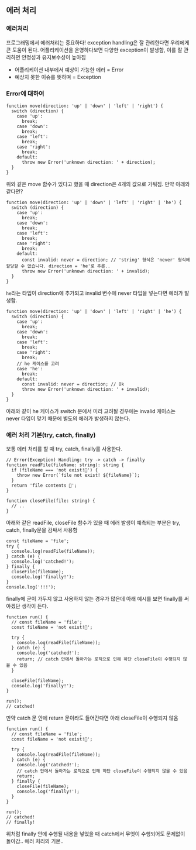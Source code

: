 ﻿## 에러 처리

### 에러처리

프로그래밍에서 에러처리는 중요하다! exception handling은 잘 관리한다면 우리에게 큰 도움이 된다.
어플리케이션을 운영하다보면 다양한 exception이 발생함, 이를 잘 관리하면 안정성과 유지보수성이 높아짐

- 어플리케이션 내부에서 예상이 가능한 에러 = Error
- 예상치 못한 이슈를 뜻하며 = Exception

### Error에 대하여

```tsx
function move(direction: 'up' | 'down' | 'left' | 'right') {
  switch (direction) {
    case 'up':
      break;
    case 'down':
      break;
    case 'left':
      break;
    case 'right':
      break;
    default:
      throw new Error('unknown direction: ' + direction);
  }
}
```

위와 같은 move 함수가 있다고 했을 때 direction은 4개의 값으로 가둬짐. 만약 아래와 같다면?

```tsx
function move(direction: 'up' | 'down' | 'left' | 'right' | 'he') {
  switch (direction) {
    case 'up':
      break;
    case 'down':
      break;
    case 'left':
      break;
    case 'right':
      break;
    default:
      const invalid: never = direction; // 'string' 형식은 'never' 형식에 할당할 수 없습니다. direction = 'he'로 추론..
      throw new Error('unknown direction: ' + invalid);
  }
}
```

`he`라는 타입이 direction에 추가되고 invalid 변수에 never 타입을 넣는다면 에러가 발생함.

```tsx
function move(direction: 'up' | 'down' | 'left' | 'right' | 'he') {
  switch (direction) {
    case 'up':
      break;
    case 'down':
      break;
    case 'left':
      break;
    case 'right':
      break;
    // he 케이스를 고려
    case 'he':
      break;
    default:
      const invalid: never = direction; // Ok
      throw new Error('unknown direction: ' + invalid);
  }
}
```

아래와 같이 he 케이스가 switch 문에서 미리 고려될 경우에는 invalid 케이스는 never 타입이 맞기 때문에 별도의 에러가 발생하지 않는다.

### 에러 처리 기본(try, catch, finally)

보통 에러 처리를 할 때 try, catch, finally를 사용한다.

```tsx
// Error(Exception) Handling: try -> catch -> finally
function readFile(fileName: string): string {
  if (fileName === 'not exist!💩') {
    throw new Error(`file not exist! ${fileName}`);
  }
  return 'file contents 📃';
}

function closeFile(file: string) {
  // ..
}
```

아래와 같은 readFile, closeFile 함수가 있을 때 에러 발생이 예측되는 부분은 try, catch, finally문을 감싸서 사용함

```tsx
const fileName = 'file';
try {
  console.log(readFile(fileName));
} catch (e) {
  console.log('catched!');
} finally {
  closeFile(fileName);
  console.log('finally!');
}
console.log('!!!');
```

finally에 굳이 가두지 않고 사용하지 않는 경우가 많은데 아래 예시를 보면 finally를 써야겠단 생각이 든다.

```tsx
function run() {
  // const fileName = 'file';
  const fileName = 'not exist!💩';

  try {
    console.log(readFile(fileName));
  } catch (e) {
    console.log('catched!');
    return; // catch 안에서 돌아가는 로직으로 인해 하단 closeFile이 수행되지 않을 수 있음
  }

  closeFile(fileName);
  console.log('finally!');
}

run();
// catched!
```

만약 catch 문 안에 return 문이라도 들어간다면 아래 closeFile이 수행되지 않음

```tsx
function run() {
  // const fileName = 'file';
  const fileName = 'not exist!💩';

  try {
    console.log(readFile(fileName));
  } catch (e) {
    console.log('catched!');
    // catch 안에서 돌아가는 로직으로 인해 하단 closeFile이 수행되지 않을 수 있음
    return;
  } finally {
    closeFile(fileName);
    console.log('finally!');
  }
}

run();
// catched!
// finally!
```

위처럼 finally 안에 수행될 내용을 넣었을 때 catch에서 무엇이 수행되어도 문제없이 돌아감..
에러 처리의 기본..
